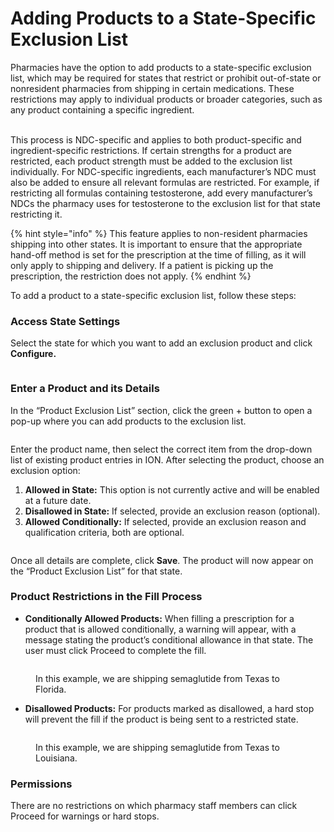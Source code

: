 # Adding Products to a State-Specific Exclusion List

Pharmacies have the option to add products to a state-specific exclusion list, which may be required for states that restrict or prohibit out-of-state or nonresident pharmacies from shipping in certain medications. These restrictions may apply to individual products or broader categories, such as any product containing a specific ingredient.&#x20;

\
This process is NDC-specific and applies to both product-specific and ingredient-specific restrictions. If certain strengths for a product are restricted, each product strength must be added to the exclusion list individually. For NDC-specific ingredients, each manufacturer’s NDC must also be added to ensure all relevant formulas are restricted. For example, if restricting all formulas containing testosterone, add every manufacturer’s NDCs the pharmacy uses for testosterone to the exclusion list for that state restricting it.

{% hint style="info" %}
This feature applies to non-resident pharmacies shipping into other states. It is important to ensure that the appropriate hand-off method is set for the prescription at the time of filling, as it will only apply to shipping and delivery. If a patient is picking up the prescription, the restriction does not apply.
{% endhint %}

To add a product to a state-specific exclusion list, follow these steps:

### Access State Settings

Select the state for which you want to add an exclusion product and click **Configure.**

<figure><img src="https://lh7-rt.googleusercontent.com/docsz/AD_4nXfe8hu-b_XJWrUPTqp0RFiyBOW8HLfSBoJ7OQdJ8LwQBUIv7DN8EmqmoTGnasW-VnGGaOK3tLwhldNnxI8WfQF4o-9sSHVsnNB79BW3exhn07UlKqG-JFfGovLLAr0WCkiEtRGqJYShqByVAZE4l8DBEqhs?key=xWaLN49-jhCmV4sfsnYHDkiv" alt=""><figcaption></figcaption></figure>

### Enter a Product and its Details

In the “Product Exclusion List” section, click the green + button to open a pop-up where you can add products to the exclusion list.

<figure><img src="https://lh7-rt.googleusercontent.com/docsz/AD_4nXe3e7RPtgivxn5pq2vwIsAUvYRPAh_e-FdSyYLABNr2p6_bZ33ZRcg_On2h0a3kgmPlToDIlFwtV4vy0MheKDUgLSzMIsbf09yWw3qNEi5FAf1NSGkn4KeL0GN-wBiDntPvb5EA8is-9RtngcGTXDTaWI4?key=xWaLN49-jhCmV4sfsnYHDkiv" alt=""><figcaption></figcaption></figure>

Enter the product name, then select the correct item from the drop-down list of existing product entries in ION. After selecting the product, choose an exclusion option:

1. **Allowed in State:** This option is not currently active and will be enabled at a future date.
2. **Disallowed in State:** If selected, provide an exclusion reason (optional).
3. **Allowed Conditionally:** If selected, provide an exclusion reason and qualification criteria, both are optional.

<figure><img src="https://lh7-rt.googleusercontent.com/docsz/AD_4nXcDd6SDed3I-NDXkxwjHozAj6OyhpBTBoBHLE2V6PVGkGd9cb-EHuFFHq5gg9r3KCYLvr-VsCJW5L-W_9XTy_2VIDXIA8jwq1D8B5vWg6U7DYBDm0OrXfjnGeWBOzldS7MWTvpSYBuSM8RPLC--aE9KIUk?key=xWaLN49-jhCmV4sfsnYHDkiv" alt=""><figcaption></figcaption></figure>

Once all details are complete, click **Save**. The product will now appear on the “Product Exclusion List” for that state.

### Product Restrictions in the Fill Process

* **Conditionally Allowed Products:** When filling a prescription for a product that is allowed conditionally, a warning will appear, with a message stating the product’s conditional allowance in that state. The user must click Proceed to complete the fill.

<figure><img src="https://lh7-rt.googleusercontent.com/docsz/AD_4nXcxLVYyVrIPjnvGPipAqg9XnEkteqmUvpAO3YQuSQXC2QyP_5l45l6tlpFZoyRnTUlVgkjBt8Czq963dmu87S5ElVntR2cNqksXi8byTblD2AgX0nakIh62vC_uVm1h9GzI9bYANm-mmlSpDH4J1qg0GEO-?key=xWaLN49-jhCmV4sfsnYHDkiv" alt=""><figcaption><p>In this example, we are shipping semaglutide from Texas to Florida.</p></figcaption></figure>

* **Disallowed Products:** For products marked as disallowed, a hard stop will prevent the fill if the product is being sent to a restricted state.

<figure><img src="https://lh7-rt.googleusercontent.com/docsz/AD_4nXck4yio6YWIRFcEasGncQiPMkMYsGFW9dHzK9wXDFKX4hawrhjh7GfStvy2PiqgfXpjxXvJ4MP4FTNlYVIO-4mrxk6x-tVRluZy6GysobB_f3roYM8N03YCBudQyvWp9lOLvkA4oxClskQvrKPCTa93YQMY?key=xWaLN49-jhCmV4sfsnYHDkiv" alt=""><figcaption><p>In this example, we are shipping semaglutide from Texas to Louisiana.</p></figcaption></figure>

### Permissions

There are no restrictions on which pharmacy staff members can click Proceed for warnings or hard stops.
